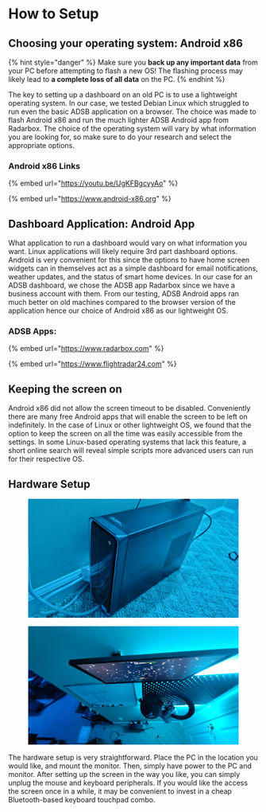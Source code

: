 # How to Setup

## Choosing your operating system: Android x86&#x20;

{% hint style="danger" %}
Make sure you **back up any important data** from your PC before attempting to flash a new OS! The flashing process may likely lead to **a complete loss of all data** on the PC.
{% endhint %}

The key to setting up a dashboard on an old PC is to use a lightweight operating system. In our case, we tested Debian Linux which struggled to run even the basic ADSB application on a browser. The choice was made to flash Android x86 and run the much lighter ADSB Android app from Radarbox. The choice of the operating system will vary by what information you are looking for, so make sure to do your research and select the appropriate options.&#x20;

### &#x20;Android x86 Links

{% embed url="https://youtu.be/UgKFBgcyyAo" %}

{% embed url="https://www.android-x86.org" %}

## Dashboard Application: Android App

What application to run a dashboard would vary on what information you want. Linux applications will likely require 3rd part dashboard options. Android is very convenient for this since the options to have home screen widgets can in themselves act as a simple dashboard for email notifications, weather updates, and the status of smart home devices. In our case for an ADSB dashboard, we chose the ADSB app Radarbox since we have a business account with them. From our testing, ADSB Android apps ran much better on old machines compared to the browser version of the application hence our choice of Android x86 as our lightweight OS.&#x20;

### ADSB Apps:

{% embed url="https://www.radarbox.com" %}

{% embed url="https://www.flightradar24.com" %}

## Keeping the screen on

Android x86 did not allow the screen timeout to be disabled. Conveniently there are many free Android apps that will enable the screen to be left on indefinitely. In the case of Linux or other lightweight OS, we found that the option to keep the screen on all the time was easily accessible from the settings. In some Linux-based operating systems that lack this feature, a short online search will reveal simple scripts more advanced users can run for their respective OS.

## Hardware Setup

<figure><img src="../../.gitbook/assets/20230607_172233[1].jpg" alt=""><figcaption></figcaption></figure>

<figure><img src="../../.gitbook/assets/20230607_172213[1].jpg" alt=""><figcaption></figcaption></figure>

The hardware setup is very straightforward. Place the PC in the location you would like, and mount the monitor. Then, simply have power to the PC and monitor. After setting up the screen in the way you like, you can simply unplug the mouse and keyboard peripherals. If you would like the access the screen once in a while, it may be convenient to invest in a cheap Bluetooth-based keyboard touchpad combo.&#x20;
